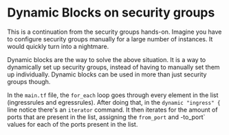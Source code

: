# Dynamic Blocks on security groups

This is a continuation from the security groups hands-on. Imagine you have to configure security groups manually for a large number of instances. It would quickly turn into a nightmare.

Dynamic blocks are the way to solve the above situation. It is a way to dynamically set up security groups, instead of having to manually set them up individually. Dynamic blocks can be used in more than just security groups though.

In the `main.tf` file, the `for_each` loop goes through every element in the list (ingressrules and egressrules). After doing that, in the `dynamic "ingress" {` line notice there's an `iterator` command. It then iterates for the amount of ports that are present in the list, assigning the `from_port` and -to_port` values for each of the ports present in the list.
